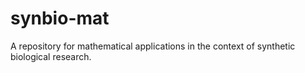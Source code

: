 # synbio-mat
A repository for mathematical applications in the context of synthetic biological research.
